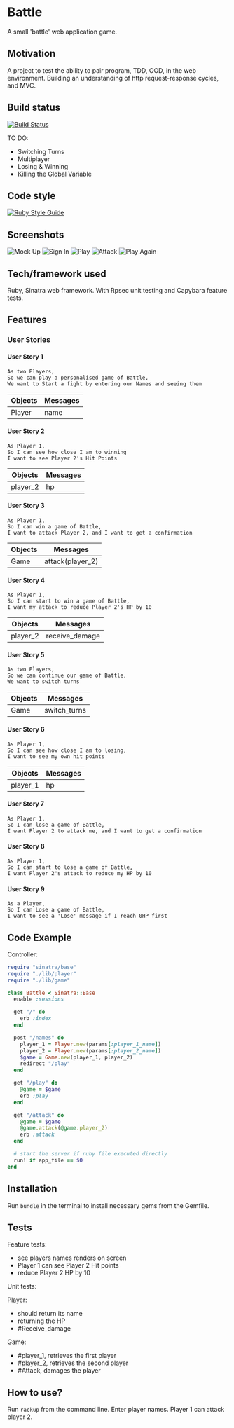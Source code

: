 # Battle
A small 'battle' web application game.

## Motivation
A project to test the ability to pair program, TDD, OOD, in the web environment. Building an understanding of http request-response cycles, and MVC.

## Build status
[![Build Status](https://travis-ci.com/chriswhitehouse/Battle.svg?branch=main)](https://travis-ci.com/chriswhitehouse/Battle)

TO DO:

* Switching Turns
* Multiplayer
* Losing & Winning
* Killing the Global Variable

## Code style
[![Ruby Style Guide](https://img.shields.io/badge/code_style-standard-brightgreen.svg)](https://github.com/testdouble/standard)

## Screenshots
![Mock Up](https://github.com/chriswhitehouse/Battle/blob/main/screenshots/battle_final_mockup.png)
![Sign In](https://github.com/chriswhitehouse/Battle/blob/main/screenshots/Screenshot%202020-12-12%20at%2017.19.45.png)
![Play](https://github.com/chriswhitehouse/Battle/blob/main/screenshots/Screenshot%202020-12-12%20at%2017.19.59.png)
![Attack](https://github.com/chriswhitehouse/Battle/blob/main/screenshots/Screenshot%202020-12-12%20at%2017.20.19.png)
![Play Again](https://github.com/chriswhitehouse/Battle/blob/main/screenshots/Screenshot%202020-12-12%20at%2017.20.33.png)

## Tech/framework used
Ruby, Sinatra web framework. With Rpsec unit testing and Capybara feature tests.

## Features

### User Stories

#### User Story 1
```
As two Players,
So we can play a personalised game of Battle,
We want to Start a fight by entering our Names and seeing them
```
| Objects | Messages |
|---|---|
| Player | name |

#### User Story 2
```
As Player 1,
So I can see how close I am to winning
I want to see Player 2's Hit Points
```
| Objects | Messages |
|---|---|
| player_2 | hp |
#### User Story 3
```
As Player 1,
So I can win a game of Battle,
I want to attack Player 2, and I want to get a confirmation
```
| Objects | Messages |
|---|---|
| Game | attack(player_2) |
#### User Story 4
```
As Player 1,
So I can start to win a game of Battle,
I want my attack to reduce Player 2's HP by 10
```
| Objects | Messages |
|---|---|
| player_2 | receive_damage |
#### User Story 5
```
As two Players,
So we can continue our game of Battle,
We want to switch turns
```
| Objects | Messages |
|---|---|
| Game | switch_turns |
#### User Story 6
```
As Player 1,
So I can see how close I am to losing,
I want to see my own hit points
```
| Objects | Messages |
|---|---|
| player_1 | hp |
#### User Story 7
```
As Player 1,
So I can lose a game of Battle,
I want Player 2 to attack me, and I want to get a confirmation
```
#### User Story 8
```
As Player 1,
So I can start to lose a game of Battle,
I want Player 2's attack to reduce my HP by 10
```
#### User Story 9
```
As a Player,
So I can Lose a game of Battle,
I want to see a 'Lose' message if I reach 0HP first
```

## Code Example
Controller:

``` ruby
require "sinatra/base"
require "./lib/player"
require "./lib/game"

class Battle < Sinatra::Base
  enable :sessions

  get "/" do
    erb :index
  end

  post "/names" do
    player_1 = Player.new(params[:player_1_name])
    player_2 = Player.new(params[:player_2_name])
    $game = Game.new(player_1, player_2)
    redirect "/play"
  end

  get "/play" do
    @game = $game
    erb :play
  end

  get "/attack" do
    @game = $game
    @game.attack(@game.player_2)
    erb :attack
  end

  # start the server if ruby file executed directly
  run! if app_file == $0
end
```


## Installation
Run `bundle` in the terminal to install necessary gems from the Gemfile.

## Tests
Feature tests:

* see players names renders on screen
* Player 1 can see Player 2 Hit points
* reduce Player 2 HP by 10

Unit tests:

Player:
* should return its name
* returning the HP
* #Receive_damage

Game:
* #player_1, retrieves the first player
* #player_2, retrieves the second player
* #Attack, damages the player

## How to use?
Run `rackup` from the command line. Enter player names. Player 1 can attack player 2.

